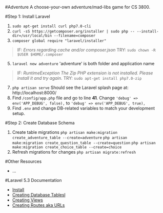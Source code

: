 #Adventure
A choose-your-own adventure/mad-libs game for CS 3800.

#Step 1: Install Laravel
1. `sudo apt-get install curl php7.0-cli`
2. `curl -sS https://getcomposer.org/installer | sudo php -- --install-dir=/usr/local/bin --filename=composer`
3. `composer global require "laravel/installer"`
> IF: *Errors regarding cache and/or composer.json*
TRY:
`sudo chown -R $USER $HOME/.composer`
5. `laravel new adventure`
'adventure' is both folder and application name
> IF: *RuntimeException The Zip PHP extension is not installed. Please install it and try again.*
TRY:
`sudo apt-get install php7.0-zip `
7. `php artisan serve`
Should see the Laravel splash page at: http://localhost:8000/
8. Find `/config/app.php` file and go to line **41**. Change `'debug' => env('APP_DEBUG', false),` to `'debug' => env('APP_DEBUG', true),`
9. Find `.env` and change DB-related variables to match your development setup.

#Step 2: Create Database Schema
1.  Create table migrations
`php artisan make:migration create_adventure_table --create=adventure`
`php artisan make:migration create_question_table --create=question`
`php artisan make:migration create_choice_table --create=choice`
2. Refresh migrations for changes
`php artisan migrate:refresh`

#Other Resources
* ...

#Laravel 5.3 Documentation
* [Install][1]
* [Creating Database Tablesl][2]
* [Creating Views][3]
* [Creating Routes aka URLs][4]

[1]: https://laravel.com/docs/5.3
[2]: https://laravel.com/docs/5.3/migrations
[3]: https://laravel.com/docs/5.3/blade
[4]: https://laravel.com/docs/5.3/routing